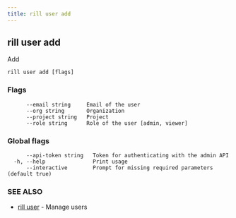 ```yaml
---
title: rill user add
---
```

## rill user add

Add

```
rill user add [flags]
```

### Flags

```
      --email string     Email of the user
      --org string       Organization
      --project string   Project
      --role string      Role of the user [admin, viewer]
```

### Global flags

```
      --api-token string   Token for authenticating with the admin API
  -h, --help               Print usage
      --interactive        Prompt for missing required parameters (default true)
```

### SEE ALSO

* [rill user](user.md)	 - Manage users

